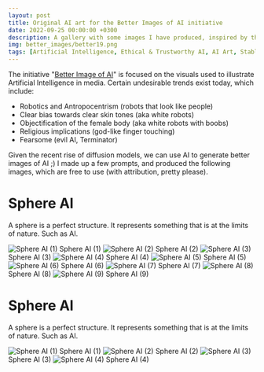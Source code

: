 ```yaml
---
layout: post
title: Original AI art for the Better Images of AI initiative
date: 2022-09-25 00:00:00 +0300
description: A gallery with some images I have produced, inspired by the Better Image of AI initiative.
img: better_images/better19.png 
tags: [Artificial Intelligence, Ethical & Trustworthy AI, AI Art, Stable Diffusion, Gallery]
---
```


The initiative "[Better Image of AI](https://betterimagesofai.org/)" is focused on the visuals used to illustrate Artificial Intelligence in media. Certain undesirable trends exist today, which include:
* Robotics and Antropocentrism (robots that look like people) 
* Clear bias towards clear skin tones (aka white robots)
* Objectification of the female body (aka white robots with boobs)
* Religious implications (god-like finger touching)
* Fearsome (evil AI, Terminator)

Given the recent rise of diffusion models, we can use AI to generate better images of AI ;) 
I made up a few prompts, and produced the following images, which are free to use (with attribution, pretty please).

# Sphere AI

A sphere is a perfect structure. It represents something that is at the limits of nature. Such as AI.

![Sphere AI (1)]({{site.baseurl}}/assets/img/better_images_of_AI/better.png) Sphere AI (1)
![Sphere AI (2)]({{site.baseurl}}/assets/img/better_images_of_AI/better2.png) Sphere AI (2)
![Sphere AI (3)]({{site.baseurl}}/assets/img/better_images_of_AI/better10.png) Sphere AI (3)
![Sphere AI (4)]({{site.baseurl}}/assets/img/better_images_of_AI/better11.png) Sphere AI (4)
![Sphere AI (5)]({{site.baseurl}}/assets/img/better_images_of_AI/better12.png) Sphere AI (5)
![Sphere AI (6)]({{site.baseurl}}/assets/img/better_images_of_AI/better13.png) Sphere AI (6)
![Sphere AI (7)]({{site.baseurl}}/assets/img/better_images_of_AI/better16.png) Sphere AI (7)
![Sphere AI (8)]({{site.baseurl}}/assets/img/better_images_of_AI/better22.png) Sphere AI (8)
![Sphere AI (9)]({{site.baseurl}}/assets/img/better_images_of_AI/better9.png) Sphere AI (9)

# Sphere AI

A sphere is a perfect structure. It represents something that is at the limits of nature. Such as AI.

![Sphere AI (1)]({{site.baseurl}}/assets/img/better_images_of_AI/better.png) Sphere AI (1)
![Sphere AI (2)]({{site.baseurl}}/assets/img/better_images_of_AI/better.png) Sphere AI (2)
![Sphere AI (3)]({{site.baseurl}}/assets/img/better_images_of_AI/better.png) Sphere AI (3)
![Sphere AI (4)]({{site.baseurl}}/assets/img/better_images_of_AI/better.png) Sphere AI (4)

